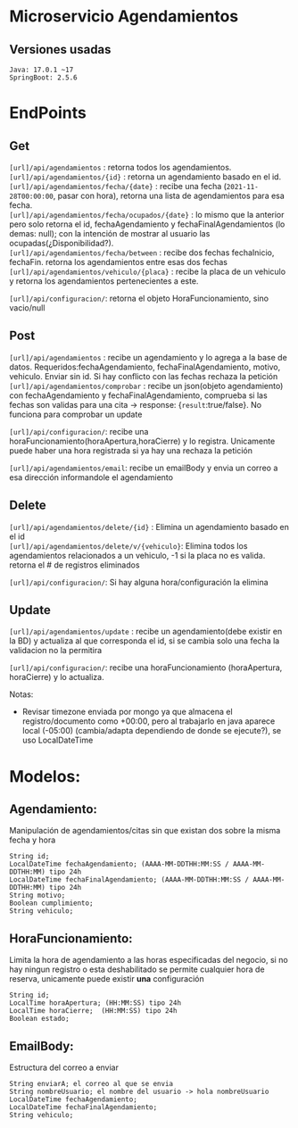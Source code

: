 # Microservicio Agendamientos
## Versiones usadas
```
Java: 17.0.1 ~17
SpringBoot: 2.5.6
```

# EndPoints

## Get
`[url]/api/agendamientos` : retorna todos los agendamientos.  
`[url]/api/agendamientos/{id}` : retorna un agendamiento basado en el id.  
`[url]/api/agendamientos/fecha/{date}` : recibe una fecha (`2021-11-28T00:00:00`, pasar con hora), retorna una lista de agendamientos para esa fecha.  
`[url]/api/agendamientos/fecha/ocupados/{date}` : lo mismo que la anterior pero solo retorna el id, fechaAgendamiento y fechaFinalAgendamientos (lo demas: null); con la intención de mostrar al usuario las ocupadas(¿Disponibilidad?).  
`[url]/api/agendamientos/fecha/between` : recibe dos fechas fechaInicio, fechaFin. retorna los agendamientos entre esas dos fechas  
`[url]/api/agendamientos/vehiculo/{placa}` : recibe la placa de un vehiculo y retorna los agendamientos pertenecientes a este.

`[url]/api/configuracion/`: retorna el objeto HoraFuncionamiento, sino vacio/null
## Post
`[url]/api/agendamientos` : recibe un agendamiento y lo agrega a la base de datos. Requeridos:fechaAgendamiento, fechaFinalAgendamiento, motivo, vehiculo. Enviar sin id. Si hay conflicto con las fechas rechaza la petición  
`[url]/api/agendamientos/comprobar` : recibe un json(objeto agendamiento) con fechaAgendamiento y fechaFinalAgendamiento, comprueba si las fechas son validas para una cita -> response: {`result`:true/false}. No funciona para comprobar un update

`[url]/api/configuracion/`: recibe una horaFuncionamiento(horaApertura,horaCierre) y lo registra. Unicamente puede haber una hora registrada si ya hay una rechaza la petición  

`[url]/api/agendamientos/email`: recibe un emailBody y envia un correo a esa dirección informandole el agendamiento
## Delete
`[url]/api/agendamientos/delete/{id}` : Elimina un agendamiento basado en el id  
`[url]/api/agendamientos/delete/v/{vehiculo}`: Elimina todos los agendamientos relacionados a un vehiculo, -1 si la placa no es valida. retorna el # de registros eliminados  

`[url]/api/configuracion/`: Si hay alguna hora/configuración la elimina
## Update
`[url]/api/agendamientos/update` : recibe un agendamiento(debe existir en la BD) y actualiza al que corresponda el id, si se cambia solo una fecha la validacion no la permitira

`[url]/api/configuracion/`: recibe una horaFuncionamiento (horaApertura, horaCierre) y lo actualiza.

Notas:  
- Revisar timezone enviada por mongo ya que almacena el registro/documento como +00:00, pero al trabajarlo en java aparece local (-05:00) (cambia/adapta dependiendo de donde se ejecute?), se uso LocalDateTime


# Modelos:

## Agendamiento:
Manipulación de agendamientos/citas sin que existan dos sobre la misma fecha y hora


```
String id;                        
LocalDateTime fechaAgendamiento; (AAAA-MM-DDTHH:MM:SS / AAAA-MM-DDTHH:MM) tipo 24h    
LocalDateTime fechaFinalAgendamiento; (AAAA-MM-DDTHH:MM:SS / AAAA-MM-DDTHH:MM) tipo 24h
String motivo;                       
Boolean cumplimiento;                
String vehiculo;    
```

## HoraFuncionamiento:
Limita la hora de agendamiento a las horas especificadas del negocio, si no hay ningun registro o esta deshabilitado se permite cualquier hora de reserva, unicamente puede existir **una** configuración

```
String id;              
LocalTime horaApertura; (HH:MM:SS) tipo 24h
LocalTime horaCierre;  (HH:MM:SS) tipo 24h
Boolean estado;  
```

## EmailBody:
Estructura del correo a enviar

```
String enviarA; el correo al que se envia  
String nombreUsuario; el nombre del usuario -> hola nombreUsuario  
LocalDateTime fechaAgendamiento;  
LocalDateTime fechaFinalAgendamiento;  
String vehiculo;
```